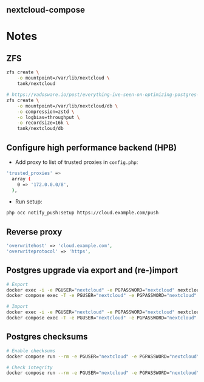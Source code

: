 nextcloud-compose
-----------------

# Notes

## ZFS

```bash
zfs create \
    -o mountpoint=/var/lib/nextcloud \
    tank/nextcloud

# https://vadosware.io/post/everything-ive-seen-on-optimizing-postgres-on-zfs-on-linux/
zfs create \
    -o mountpoint=/var/lib/nextcloud/db \
    -o compression=zstd \
    -o logbias=throughput \
    -o recordsize=16k \
    tank/nextcloud/db
```

## Configure high performance backend (HPB)

- Add proxy to list of trusted proxies in `config.php`:

```bash
'trusted_proxies' =>
  array (
    0 => '172.0.0.0/8',
  ),
```

- Run setup:

```bash
php occ notify_push:setup https://cloud.example.com/push
```

## Reverse proxy

```php
'overwritehost' => 'cloud.example.com',
'overwriteprotocol' => 'https',
```

## Postgres upgrade via export and (re-)import

```bash
# Export
docker exec -i -e PGUSER="nextcloud" -e PGPASSWORD="nextcloud" nextcloud-db pg_dumpall > dump.sql
docker compose exec -T -e PGUSER="nextcloud" -e PGPASSWORD="nextcloud" db pg_dumpall > dump.sql

# Import
docker exec -i -e PGUSER="nextcloud" -e PGPASSWORD="nextcloud" nextcloud-db psql < dump.sql
docker compose exec -T -e PGUSER="nextcloud" -e PGPASSWORD="nextcloud" db psql < dump.sql
```

## Postgres checksums

```bash
# Enable checksums
docker compose run --rm -e PGUSER="nextcloud" -e PGPASSWORD="nextcloud" db pg_checksums -e

# Check integrity
docker compose run --rm -e PGUSER="nextcloud" -e PGPASSWORD="nextcloud" db pg_checksums -c
```
